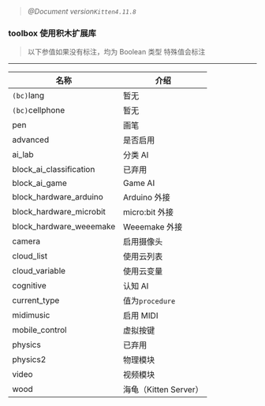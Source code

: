 > _@Document version`Kitten4.11.8`_

### **toolbox** 使用积木扩展库

> 以下参值如果没有标注，均为 Boolean 类型
> 特殊值会标注

---

| 名称                    | 介绍                  |
| ----------------------- | --------------------- |
| `(bc)`lang              | 暂无                  |
| `(bc)`cellphone         | 暂无                  |
| pen                     | 画笔                  |
| advanced                | 是否启用              |
| ai_lab                  | 分类 AI               |
| block_ai_classification | 已弃用                |
| block_ai_game           | Game AI               |
| block_hardware_arduino  | Arduino 外接          |
| block_hardware_microbit | micro:bit 外接        |
| block_hardware_weeemake | Weeemake 外接         |
| camera                  | 启用摄像头            |
| cloud_list              | 使用云列表            |
| cloud_variable          | 使用云变量            |
| cognitive               | 认知 AI               |
| current_type            | 值为`procedure`       |
| midimusic               | 启用 MIDI             |
| mobile_control          | 虚拟按键              |
| physics                 | 已弃用                |
| physics2                | 物理模块              |
| video                   | 视频模块              |
| wood                    | 海龟（Kitten Server） |
